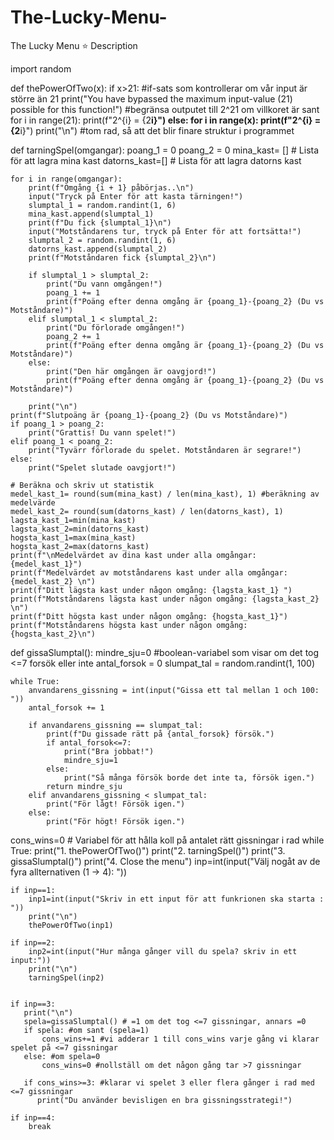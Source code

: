 # The-Lucky-Menu-
The Lucky Menu ⭐  Description

import random 


def thePowerOfTwo(x):
    if x>21: #if-sats som kontrollerar om vår input är större än 21
        print("You have bypassed the maximum input-value (21) possible for this function!")
        #begränsa outputet till 2^21 om villkoret är sant
        for i in range(21):
            print(f"2^{i} = {2**i}")
    else:
        for i in range(x):
            print(f"2^{i} = {2**i}")
    print("\n") #tom rad, så att det blir finare struktur i programmet
    

def tarningSpel(omgangar):
    poang_1 = 0
    poang_2 = 0
    mina_kast= []  # Lista för att lagra mina kast
    datorns_kast=[] # Lista för att lagra datorns kast

    for i in range(omgangar):
        print(f"Omgång {i + 1} påbörjas..\n")
        input("Tryck på Enter för att kasta tärningen!")
        slumptal_1 = random.randint(1, 6)
        mina_kast.append(slumptal_1)
        print(f"Du fick {slumptal_1}\n")
        input("Motståndarens tur, tryck på Enter för att fortsätta!")
        slumptal_2 = random.randint(1, 6)
        datorns_kast.append(slumptal_2)
        print(f"Motståndaren fick {slumptal_2}\n")

        if slumptal_1 > slumptal_2:
            print("Du vann omgången!")
            poang_1 += 1
            print(f"Poäng efter denna omgång är {poang_1}-{poang_2} (Du vs Motståndare)")
        elif slumptal_1 < slumptal_2:
            print("Du förlorade omgången!")
            poang_2 += 1
            print(f"Poäng efter denna omgång är {poang_1}-{poang_2} (Du vs Motståndare)")
        else:
            print("Den här omgången är oavgjord!")
            print(f"Poäng efter denna omgång är {poang_1}-{poang_2} (Du vs Motståndare)")

        print("\n")
    print(f"Slutpoäng är {poang_1}-{poang_2} (Du vs Motståndare)")
    if poang_1 > poang_2:
        print("Grattis! Du vann spelet!")
    elif poang_1 < poang_2:
        print("Tyvärr förlorade du spelet. Motståndaren är segrare!")
    else:
        print("Spelet slutade oavgjort!")

    # Beräkna och skriv ut statistik
    medel_kast_1= round(sum(mina_kast) / len(mina_kast), 1) #beräkning av medelvärde
    medel_kast_2= round(sum(datorns_kast) / len(datorns_kast), 1)
    lagsta_kast_1=min(mina_kast)
    lagsta_kast_2=min(datorns_kast)
    hogsta_kast_1=max(mina_kast)
    hogsta_kast_2=max(datorns_kast)
    print(f"\nMedelvärdet av dina kast under alla omgångar: {medel_kast_1}")
    print(f"Medelvärdet av motståndarens kast under alla omgångar: {medel_kast_2} \n")
    print(f"Ditt lägsta kast under någon omgång: {lagsta_kast_1} ")
    print(f"Motståndarens lägsta kast under någon omgång: {lagsta_kast_2} \n")
    print(f"Ditt högsta kast under någon omgång: {hogsta_kast_1}")
    print(f"Motståndarens högsta kast under någon omgång: {hogsta_kast_2}\n")





def gissaSlumptal():
    mindre_sju=0 #boolean-variabel som visar om det tog <=7 forsök eller inte
    antal_forsok = 0
    slumpat_tal = random.randint(1, 100)
    
    while True:
        anvandarens_gissning = int(input("Gissa ett tal mellan 1 och 100: "))
        antal_forsok += 1
        
        if anvandarens_gissning == slumpat_tal:
            print(f"Du gissade rätt på {antal_forsok} försök.")
            if antal_forsok<=7:
                print("Bra jobbat!")
                mindre_sju=1
            else:    
                print("Så många försök borde det inte ta, försök igen.")
            return mindre_sju
        elif anvandarens_gissning < slumpat_tal:
            print("För lågt! Försök igen.")
        else:
            print("För högt! Försök igen.")
        
        



cons_wins=0 # Variabel för att hålla koll på antalet rätt gissningar i rad
while True:
    print("1. thePowerOfTwo()")
    print("2. tarningSpel()")
    print("3. gissaSlumptal()")
    print("4. Close the menu")
    inp=int(input("Välj nogåt av de fyra allternativen  (1 -> 4): "))

   
    if inp==1:
        inp1=int(input("Skriv in ett input för att funkrionen ska starta : "))
        print("\n")
        thePowerOfTwo(inp1)
    
    if inp==2:
        inp2=int(input("Hur många gånger vill du spela? skriv in ett input:"))
        print("\n")
        tarningSpel(inp2)
     

    if inp==3:
       print("\n")
       spela=gissaSlumptal() # =1 om det tog <=7 gissningar, annars =0
       if spela: #om sant (spela=1)
           cons_wins+=1 #vi adderar 1 till cons_wins varje gång vi klarar spelet på <=7 gissningar
       else: #om spela=0
           cons_wins=0 #nollställ om det någon gång tar >7 gissningar

       if cons_wins>=3: #klarar vi spelet 3 eller flera gånger i rad med <=7 gissningar
          print("Du använder bevisligen en bra gissningsstrategi!")    
          
    if inp==4:
        break
    
